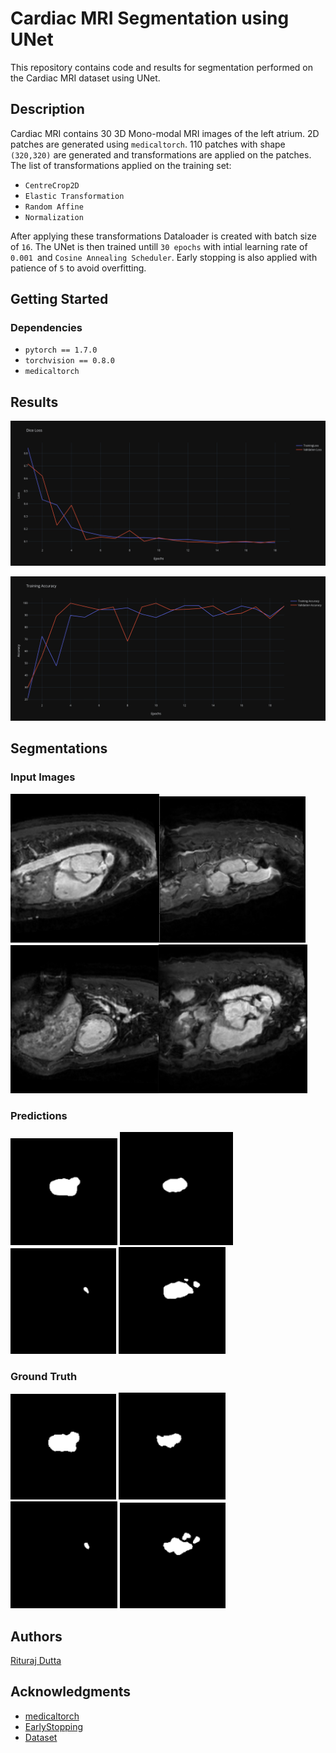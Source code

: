 # Cardiac MRI Segmentation using UNet

This repository contains code and results for segmentation performed on the Cardiac MRI dataset using UNet.

## Description

Cardiac MRI contains 30 3D Mono-modal MRI images of the left atrium. 2D patches are generated using ```medicaltorch```. 110 patches with shape ```(320,320)``` are generated and transformations are applied on the patches. The list of transformations applied on the training set:

* ```CentreCrop2D```
* ```Elastic Transformation```
* ```Random Affine```
* ```Normalization```

After applying these transformations Dataloader is created with batch size of ```16```. The UNet is then trained untill ```30 epochs``` with intial learning rate of ```0.001 ```and ```Cosine Annealing Scheduler```. Early stopping is also applied with patience of ```5``` to avoid overfitting.

## Getting Started

### Dependencies

* ```pytorch == 1.7.0```
* ```torchvision == 0.8.0```
* ```medicaltorch```

## Results
![Dice Loss](https://github.com/Rituraj-commits/Cardiac-MRI-Segmentation/blob/main/image/Dice_Loss.png)

![Accuracy](https://github.com/Rituraj-commits/Cardiac-MRI-Segmentation/blob/main/image/Training%20Accuracy.png)

## Segmentations

### Input Images
![](https://github.com/Rituraj-commits/Cardiac-MRI-Segmentation/blob/main/image/heart.png)![](https://github.com/Rituraj-commits/Cardiac-MRI-Segmentation/blob/main/image/heart2.png)![](https://github.com/Rituraj-commits/Cardiac-MRI-Segmentation/blob/main/image/heart3.png)![](https://github.com/Rituraj-commits/Cardiac-MRI-Segmentation/blob/main/image/heart4.png)

### Predictions
![](https://github.com/Rituraj-commits/Cardiac-MRI-Segmentation/blob/main/image/pred1.png)  ![](https://github.com/Rituraj-commits/Cardiac-MRI-Segmentation/blob/main/image/pred2.png)  ![](https://github.com/Rituraj-commits/Cardiac-MRI-Segmentation/blob/main/image/pred3.png)  ![](https://github.com/Rituraj-commits/Cardiac-MRI-Segmentation/blob/main/image/pred4.png)

### Ground Truth
![](https://github.com/Rituraj-commits/Cardiac-MRI-Segmentation/blob/main/image/gt1.png)  ![](https://github.com/Rituraj-commits/Cardiac-MRI-Segmentation/blob/main/image/gt2.png)  ![](https://github.com/Rituraj-commits/Cardiac-MRI-Segmentation/blob/main/image/gt3.png)  ![](https://github.com/Rituraj-commits/Cardiac-MRI-Segmentation/blob/main/image/gt4.png)



## Authors

[Rituraj Dutta](riturajdutta400@gmail.com)


## Acknowledgments


* [medicaltorch](https://github.com/perone/medicaltorch)
* [EarlyStopping](https://github.com/Bjarten/early-stopping-pytorch)
* [Dataset](http://medicaldecathlon.com/)
